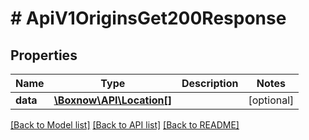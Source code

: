 # # ApiV1OriginsGet200Response

## Properties

Name | Type | Description | Notes
------------ | ------------- | ------------- | -------------
**data** | [**\Boxnow\API\Location[]**](Location.md) |  | [optional]

[[Back to Model list]](../../README.md#models) [[Back to API list]](../../README.md#endpoints) [[Back to README]](../../README.md)
